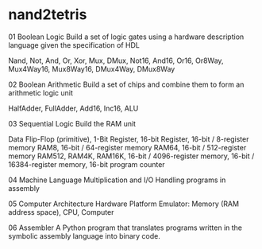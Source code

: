 # nand2tetris

01 Boolean Logic
Build a set of logic gates using a hardware description language given the specification of HDL

Nand, Not, And, Or, Xor, Mux, DMux, Not16, And16, Or16, Or8Way, Mux4Way16, Mux8Way16, DMux4Way, DMux8Way


02 Boolean Arithmetic
Build a set of chips and combine them to form an arithmetic logic unit 

HalfAdder, FullAdder, Add16, Inc16, ALU


03 Sequential Logic
Build the RAM unit

Data Flip-Flop (primitive), 1-Bit Register, 16-bit Register, 16-bit / 8-register memory RAM8, 16-bit / 64-register memory RAM64, 
16-bit / 512-register memory RAM512, RAM4K, RAM16K, 16-bit / 4096-register memory, 16-bit / 16384-register memory, 
16-bit program counter


04 Machine Language
Multiplication and I/O Handling programs in assembly

05 Computer Architecture
Hardware Platform Emulator: Memory (RAM address space), CPU, Computer


06 Assembler
A Python program that translates programs written in the symbolic assembly language into binary code.
